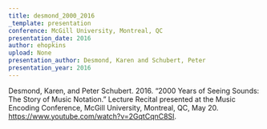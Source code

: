 ```yaml
---
title: desmond_2000_2016
_template: presentation
conference: McGill University, Montreal, QC
presentation_date: 2016
author: ehopkins
upload: None
presentation_author: Desmond, Karen and Schubert, Peter
presentation_year: 2016
---
```

Desmond, Karen, and Peter Schubert. 2016. “2000 Years of Seeing Sounds: The Story of Music Notation.” Lecture Recital presented at the Music Encoding Conference, McGill University, Montreal, QC, May 20. https://www.youtube.com/watch?v=2GqtCqnC8SI.

